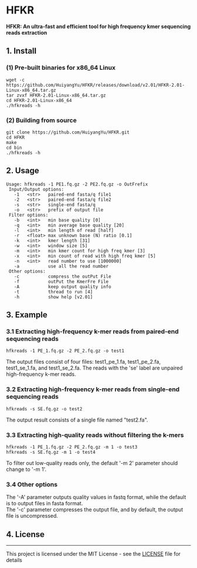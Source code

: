 # HFKR
<b>HFKR: An ultra-fast and efficient tool for high frequency kmer sequencing reads extraction</b>

##  1. Install
### (1) Pre-built binaries for x86_64 Linux
```
wget -c https://github.com/HuiyangYu/HFKR/releases/download/v2.01/HFKR-2.01-Linux-x86_64.tar.gz
tar zvxf HFKR-2.01-Linux-x86_64.tar.gz
cd HFKR-2.01-Linux-x86_64
./hfkreads -h
```
### (2) Building from source
```
git clone https://github.com/HuiyangYu/HFKR.git
cd HFKR
make
cd bin
./hfkreads -h
```
## 2. Usage
```
Usage: hfkreads -1 PE1.fq.gz -2 PE2.fq.gz -o OutFrefix
 Input/Output options:
   -1	<str>   paired-end fasta/q file1
   -2	<str>   paired-end fasta/q file2
   -s	<str>   single-end fasta/q
   -o	<str>   prefix of output file
 Filter options:
   -b	<int>   min base quality [0]
   -q	<int>   min average base quality [20]
   -l	<int>   min length of read [half]
   -r	<float> max unknown base (N) ratio [0.1]
   -k	<int>   kmer length [31]
   -w	<int>   window size [5]
   -m	<int>   min kmer count for high freq kmer [3] 
   -x	<int>   min count of read with high freq kmer [5]
   -n	<int>   read number to use [1000000]
   -a	        use all the read number
 Other options:
   -c           compress the outPut File
   -f           outPut the KmerFre File
   -A           keep output quality info
   -t           thread to run [4]
   -h           show help [v2.01]
```
## 3. Example
### 3.1 Extracting high-frequency k-mer reads from paired-end sequencing reads
```
hfkreads -1 PE_1.fq.gz -2 PE_2.fq.gz -o test1
```
The output files consist of four files: test1_pe_1.fa, test1_pe_2.fa, test1_se_1.fa, and test1_se_2.fa. The reads with the 'se' label are unpaired high-frequency k-mer reads.

### 3.2 Extracting high-frequency k-mer reads from single-end sequencing reads
```
hfkreads -s SE.fq.gz -o test2
```
The output result consists of a single file named "test2.fa".

### 3.3 Extracting high-quality reads without filtering the k-mers
```
hfkreads -1 PE_1.fq.gz -2 PE_2.fq.gz -m 1 -o test3
hfkreads -s SE.fq.gz -m 1 -o test4
```
To filter out low-quality reads only, the default '-m 2' parameter should change to '-m 1'.

### 3.4 Other options
The '-A' parameter outputs quality values in fastq format, while the default is to output files in fasta format.<br>
The '-c' parameter compresses the output file, and by default, the output file is uncompressed.

## 4. License
-------

This project is licensed under the MIT License - see the [LICENSE](LICENSE) file for details
